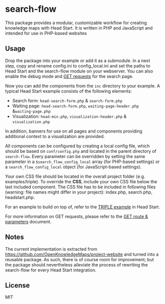 # search-flow
This package provides a modular, customizable workflow for creating knowledge maps with Head Start. It is written in PHP and JavaScript and intended for use in PHP-based websites

## Usage
Drop the package into your example or add it as a submodule. In a next step, copy and rename config.ini to config_local.ini and set the paths to Head Start and the search-flow module on your webserver. You can also enable the debug mode and [GET requests](doc/GET_route.md) for the search page.

Now you can add the components from the `inc` directory to your example. A typical Head Start example consists of the following elements:

* Search form: `head-search-form.php` & `search-form.php`
* Waiting page: `head-search-form.php`,  `waiting-page-header.php` &`waiting-page.php`
* Visualization: `head-min.php`,  `visualization-header.php` & `visualization.php`

In addition, banners for use on all pages and components providing additional context to a visualization are provided.

All components can be configured by creating a local config file, which should be based on `conf/config.php` and located in the parent directory of `search-flow`. Every parameter can be overridden by setting the same parameter in a `$search_flow_config_local` array (for PHP-based settings) or a `search_flow_config_local` object (for JavaScript-based settings).

Your own CSS file should be located in the overall project folder (e.g. examples/triple). To override the **CSS**, include your own CSS file below the last included component. The CSS file has to be included in following files (warning: file names might differ in your project): index.php, search.php, headstart.php.

For an example to build on top of, refer to the [TRIPLE example](https://github.com/OpenKnowledgeMaps/Headstart/tree/master/examples/triple) in Head Start.

For more information on GET requests, please refer to the [GET route & parameters](doc/GET_route.md) document.

## Notes

The current implementation is extracted from https://github.com/OpenKnowledgeMaps/project-website and turned into a reusable package. As such, there is of course room for improvement; but the package should nevertheless alleviate the process of rewriting the search-flow for every Head Start integration.

## License
MIT

